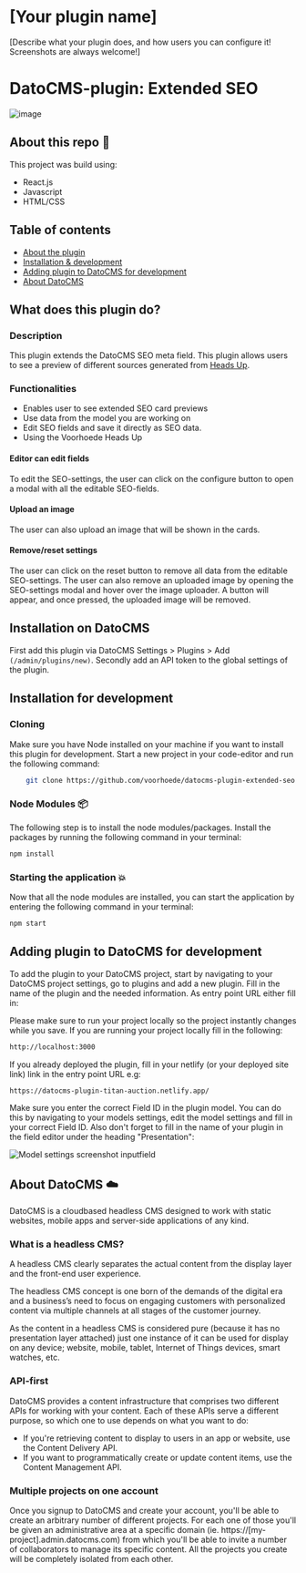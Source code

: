 # [Your plugin name]

[Describe what your plugin does, and how users you can configure it! Screenshots are always welcome!]

# DatoCMS-plugin: Extended SEO
![image](https://user-images.githubusercontent.com/83574823/165094566-83854280-dc38-4741-bd0c-5d25914f6dbd.png)

## About this repo :scroll:
This project was build using:
- React.js
- Javascript
- HTML/CSS

## Table of contents
- [About the plugin](#what-does-this-plugin-do)
- [Installation & development](#installation)
- [Adding plugin to DatoCMS for development](#adding-plugin-to-datocms--how-to-use-for-development)
- [About DatoCMS](#about-datocms-cloud)

## What does this plugin do?

### Description
This plugin extends the DatoCMS SEO meta field. This plugin allows users to see a preview of different sources generated from [Heads Up](https://github.com/voorhoede/heads-up).

### Functionalities
* Enables user to see extended SEO card previews
* Use data from the model you are working on
* Edit SEO fields and save it directly as SEO data.
* Using the Voorhoede Heads Up

#### Editor can edit fields
To edit the SEO-settings, the user can click on the configure button to open a modal with all the editable SEO-fields.

#### Upload an image
The user can also upload an image that will be shown in the cards.

#### Remove/reset settings
The user can click on the reset button to remove all data from the editable SEO-settings. The user can also remove an uploaded image by opening the SEO-settings modal and hover over the image uploader. A button will appear, and once pressed, the uploaded image will be removed.


## Installation on DatoCMS
First add this plugin via DatoCMS Settings > Plugins > Add ```(/admin/plugins/new)```.
Secondly add an API token to the global settings of the plugin.


## Installation for development

### Cloning
Make sure you have Node installed on your machine if you want to install this plugin for development. Start a new project in your code-editor and run the following command:


```bash
    git clone https://github.com/voorhoede/datocms-plugin-extended-seo

```

### Node Modules 📦
The following step is to install the node modules/packages. Install the packages by running the following command in your terminal:

```bash
npm install
```

### Starting the application :collision:
Now that all the node modules are installed, you can start the application by entering the following command in your terminal: 

```bash
npm start
```

## Adding plugin to DatoCMS for development
To add the plugin to your DatoCMS project, start by navigating to your DatoCMS project settings, go to plugins and add a new plugin.
Fill in the name of the plugin and the needed information. As entry point URL either fill in:

Please make sure to run your project locally so the project instantly changes while you save. If you are running your project locally fill in the following:

```bash
http://localhost:3000
```

If you already deployed the plugin, fill in your netlify (or your deployed site link) link in the entry point URL e.g:

```bash
https://datocms-plugin-titan-auction.netlify.app/
```

Make sure you enter the correct Field ID in the plugin model. You can do this by navigating to your models settings, edit the model settings and fill in your correct Field ID.
Also don't forget to fill in the name of your plugin in the field editor under the heading "Presentation": 

![Model settings screenshot inputfield](./readme_images/readme_img6.png)

## About DatoCMS :cloud:
DatoCMS is a cloudbased headless CMS designed to work with static websites, mobile apps and server-side applications of any kind.

### What is a headless CMS?
A headless CMS clearly separates the actual content from the display layer and the front-end user experience.

The headless CMS concept is one born of the demands of the digital era and a business’s need to focus on engaging customers with personalized content via multiple channels at all stages of the customer journey.

As the content in a headless CMS is considered pure (because it has no presentation layer attached) just one instance of it can be used for display on any device; website, mobile, tablet, Internet of Things devices, smart watches, etc.

### API-first
DatoCMS provides a content infrastructure that comprises two different APIs for working with your content. Each of these APIs serve a different purpose, so which one to use depends on what you want to do:

- If you're retrieving content to display to users in an app or website, use the Content Delivery API.
- If you want to programmatically create or update content items, use the Content Management API.

### Multiple projects on one account
Once you signup to DatoCMS and create your account, you'll be able to create an arbitrary number of different projects. For each one of those you'll be given an administrative area at a specific domain (ie. https://[my-project].admin.datocms.com) from which you'll be able to invite a number of collaborators to manage its specific content. All the projects you create will be completely isolated from each other.

